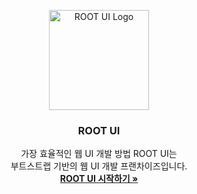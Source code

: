 <p align="center">
  <a href="http://root-ui.com">
    <img src="http://root-ui.com/resources/images/logo/logo_default.png" alt="ROOT UI Logo" width="160">
  </a>
</p>


<h3 align="center">ROOT UI</h3>
<p align="center">
  가장 효율적인 웹 UI 개발 방법 ROOT UI는<br> 부트스트랩 기반의 웹 UI 개발 프랜차이즈입니다.
  <br>
  <a href="http://root-ui.com"><strong>ROOT UI 시작하기 »</strong></a>
</p>